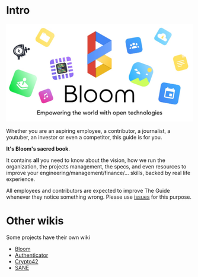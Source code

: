 # Intro

![banner](uploads/8534729ad6a65dc6d987c34b58f61bba/banner.jpg)

Whether you are an aspiring employee, a contributor, a journalist, a youtuber, an investor or even
a competitor, this guide is for you.

**It's Bloom's sacred book**.

It contains **all** you need to know about the vision, how we run the organization, the projects management, the specs,
and even resources to improve your engineering/management/finance/... skills, backed by real life experience.


All employees and contributors are expected to improve The Guide whenever they notice something wrong.
Please use [issues](https://gitlab.com/bloom42/wiki/issues) for this purpose.


# Other wikis

Some projects have their own wiki

* [Bloom](https://gitlab.com/bloom42/bloom/-/wikis/home)
* [Authenticator](https://gitlab.com/bloom42/authenticator/-/wikis/home)
* [Crypto42](https://gitlab.com/bloom42/libs/crypto42/-/wikis/home)
* [SANE](https://gitlab.com/bloom42/sane/-/wikis/home)